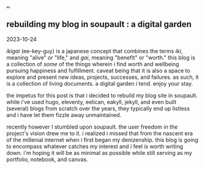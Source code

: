 **[..](/)**

## rebuilding my blog in soupault : a digital garden

<time id ="post-date">2023-10-24</time>


*ikigai* (ee-key-guy) is a japanese concept that combines the terms *iki*, meaning "alive" or "life," and *gai*, meaning "benefit" or "worth." this blog is a collection of *some* of the things wherein i find worth and wellbeing pursuing happiness and fulfillment. caveat being that it is also a space to explore and present new ideas, projects, successes, and failures. as such, it is a collection of living documents. a digital garden i tend. enjoy your stay.

the impetus for this post is that i decided to rebuild my blog site in soupault. while i've used hugo, eleventy, eelican, eakyll, jekyll, and even built (several) blogs from scratch over the years, they typically end up listless and i have let them fizzle away unmaintained. 

recently however I stumbled upon soupault. the user freedom in the project's vision drew me to it. i realized i missed that from the nascent era of the millenial internet when i first began my denizenship. this blog is going to encompass whatever catches my interest and i feel is worth writing down. i'm hoping it will be as minimal as possible while still serving as my portfolio, notebook, and canvas.





